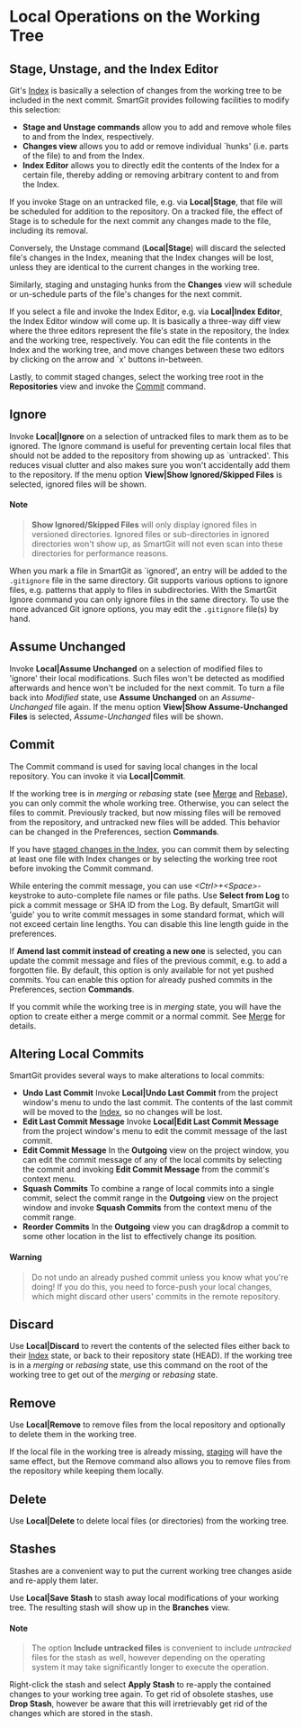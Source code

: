 # Local Operations on the Working Tree

<a id="LocalOperationsontheWorkingTree-stage"></a>

## Stage, Unstage, and the Index Editor

Git's [Index](The-Index.md#TheIndex-index) is basically a
selection of changes from the working tree to be included in the next
commit. SmartGit provides following facilities to modify this selection:

-   **Stage and Unstage commands** allow you to add and remove whole
    files to and from the Index, respectively.
-   **Changes view** allows you to add or remove individual \`hunks'
    (i.e. parts of the file) to and from the Index.
-   **Index Editor** allows you to directly edit the contents of the
    Index for a certain file, thereby adding or removing arbitrary
    content to and from the Index.

If you invoke Stage on an untracked file, e.g. via **Local\|Stage**,
that file will be scheduled for addition to the repository. On a tracked
file, the effect of Stage is to schedule for the next commit any changes
made to the file, including its removal.

Conversely, the Unstage command (**Local\|Stage**) will discard the
selected file's changes in the Index, meaning that the Index changes
will be lost, unless they are identical to the current changes in the
working tree.

Similarly, staging and unstaging hunks from the **Changes** view will
schedule or un-schedule parts of the file's changes for the next commit.

If you select a file and invoke the Index Editor, e.g. via
**Local\|Index Editor**, the Index Editor window will come up. It is
basically a three-way diff view where the three editors represent the
file's state in the repository, the Index and the working tree,
respectively. You can edit the file contents in the Index and the
working tree, and move changes between these two editors by clicking on
the arrow and \`x' buttons in-between.

Lastly, to commit staged changes, select the working tree root in the
**Repositories** view and invoke the
[Commit](#LocalOperationsontheWorkingTree-commit) command.

## Ignore

Invoke **Local\|Ignore** on a selection of untracked files to mark them
as to be ignored. The Ignore command is useful for preventing certain
local files that should not be added to the repository from showing up
as \`untracked'. This reduces visual clutter and also makes sure you
won't accidentally add them to the repository. If the menu option
**View\|Show Ignored/Skipped Files** is selected, ignored files will be
shown.


#### Note
>
>
>**Show Ignored/Skipped Files** will only display ignored files in
>versioned directories. Ignored files or sub-directories in ignored
>directories won't show up, as SmartGit will not even scan into these
>directories for performance reasons.
>
>

When you mark a file in SmartGit as \`ignored', an entry will be added
to the `.gitignore` file in the same directory. Git supports various
options to ignore files, e.g. patterns that apply to files in
subdirectories. With the SmartGit Ignore command you can only ignore
files in the same directory. To use the more advanced Git ignore
options, you may edit the `.gitignore` file(s) by hand.

## Assume Unchanged

Invoke **Local\|Assume Unchanged** on a selection of modified files to
'ignore' their local modifications. Such files won't be detected as
modified afterwards and hence won't be included for the next commit. To
turn a file back into *Modified* state, use **Assume Unchanged** on an
*Assume-Unchanged* file again. If the menu option **View\|Show
Assume-Unchanged Files** is selected, *Assume-Unchanged* files will be
shown.

<a id="LocalOperationsontheWorkingTree-commit"></a>

## Commit

The Commit command is used for saving local changes in the local
repository. You can invoke it via **Local\|Commit**.

If the working tree is in *merging* or *rebasing* state (see
[Merge](Working-with-Branches-and-Tags.md#WorkingwithBranchesandTags-merge)
and
[Rebase](Working-with-Branches-and-Tags.md#WorkingwithBranchesandTags-rebase)),
you can only commit the whole working tree. Otherwise, you can select
the files to commit. Previously tracked, but now missing files will be
removed from the repository, and untracked new files will be added. This
behavior can be changed in the Preferences, section **Commands**.

If you have [staged changes in the Index](#LocalOperationsontheWorkingTree-stage), you can commit them by
selecting at least one file with Index changes or by selecting the
working tree root before invoking the Commit command.

While entering the commit message, you can use
*\<Ctrl>+\<Space>*-keystroke to auto-complete file names or file paths.
Use **Select from Log** to pick a commit message or SHA ID from the Log.
By default, SmartGit will 'guide' you to write commit messages in some
standard format, which will not exceed certain line lengths. You can
disable this line length guide in the preferences.

If **Amend last commit instead of creating a new one** is selected, you
can update the commit message and files of the previous commit, e.g. to
add a forgotten file. By default, this option is only available for not
yet pushed commits. You can enable this option for already pushed
commits in the Preferences, section **Commands**.

If you commit while the working tree is in *merging* state, you will
have the option to create either a merge commit or a normal commit. See
[Merge](Working-with-Branches-and-Tags.md#WorkingwithBranchesandTags-merge)
for details.

## Altering Local Commits

SmartGit provides several ways to make alterations to local commits:

-   **Undo Last Commit** Invoke **Local\|Undo Last Commit** from the
    project window's menu to undo the last commit. The contents of the
    last commit will be moved to the
    [Index](The-Index.md#TheIndex-index), so no changes will
    be lost.
-   **Edit Last Commit Message** Invoke **Local\|Edit Last Commit
    Message** from the project window's menu to edit the commit message
    of the last commit.
-   **Edit Commit Message** In the **Outgoing** view on the project
    window, you can edit the commit message of any of the local commits
    by selecting the commit and invoking **Edit Commit Message** from
    the commit's context menu.
-   **Squash Commits** To combine a range of local commits into a single
    commit, select the commit range in the **Outgoing** view on the
    project window and invoke **Squash Commits** from the context menu
    of the commit range.
-   **Reorder Commits** In the **Outgoing** view you can drag&drop a
    commit to some other location in the list to effectively change its
    position.


#### Warning
>
>
>Do not undo an already pushed commit unless you know what you're doing!
>If you do this, you need to force-push your local changes, which might
>discard other users' commits in the remote repository.
>
>

## Discard

Use **Local\|Discard** to revert the contents of the selected files
either back to their [Index](The-Index.md#TheIndex-index)
state, or back to their repository state (HEAD). If the working tree is
in a *merging* or *rebasing* state, use this command on the root of the
working tree to get out of the *merging* or *rebasing* state.

## Remove

Use **Local\|Remove** to remove files from the local repository and
optionally to delete them in the working tree.

If the local file in the working tree is already missing,
[staging](#LocalOperationsontheWorkingTree-stage) will have the same
effect, but the Remove command also allows you to remove files from the
repository while keeping them locally.

## Delete

Use **Local\|Delete** to delete local files (or directories) from the
working tree.

<a id="LocalOperationsontheWorkingTree-stashes"></a>

## Stashes

Stashes are a convenient way to put the current working tree changes
aside and re-apply them later.

Use **Local\|Save Stash** to stash away local modifications of your
working tree. The resulting stash will show up in the **Branches** view.


#### Note
>
>
>The option **Include untracked files** is convenient to include
>*untracked* files for the stash as well, however depending on the
>operating system it may take significantly longer to execute the
>operation.
>
>

Right-click the stash and select **Apply Stash** to re-apply the
contained changes to your working tree again. To get rid of obsolete
stashes, use **Drop Stash**, however be aware that this will
irretrievably get rid of the changes which are stored in the stash.
